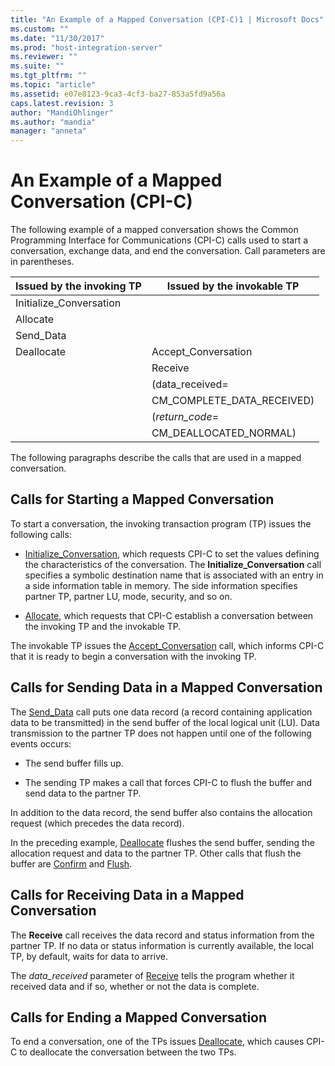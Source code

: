 ```yaml
---
title: "An Example of a Mapped Conversation (CPI-C)1 | Microsoft Docs"
ms.custom: ""
ms.date: "11/30/2017"
ms.prod: "host-integration-server"
ms.reviewer: ""
ms.suite: ""
ms.tgt_pltfrm: ""
ms.topic: "article"
ms.assetid: e07e8123-9ca3-4cf3-ba27-853a5fd9a56a
caps.latest.revision: 3
author: "MandiOhlinger"
ms.author: "mandia"
manager: "anneta"
---
```

# An Example of a Mapped Conversation (CPI-C)
The following example of a mapped conversation shows the Common Programming Interface for Communications (CPI-C) calls used to start a conversation, exchange data, and end the conversation. Call parameters are in parentheses.  
  
|Issued by the invoking TP|Issued by the invokable TP|  
|-------------------------------|--------------------------------|  
|Initialize_Conversation||  
|Allocate||  
|Send_Data||  
|Deallocate|Accept_Conversation|  
||Receive|  
||(data_received=|  
||CM_COMPLETE_DATA_RECEIVED)|  
||(*return_code*=|  
||CM_DEALLOCATED_NORMAL)|  
  
 The following paragraphs describe the calls that are used in a mapped conversation.  
  
## Calls for Starting a Mapped Conversation  
 To start a conversation, the invoking transaction program (TP) issues the following calls:  
  
-   [Initialize_Conversation](../core/initialize-conversation-cpi-c-2.md), which requests CPI-C to set the values defining the characteristics of the conversation. The **Initialize_Conversation** call specifies a symbolic destination name that is associated with an entry in a side information table in memory. The side information specifies partner TP, partner LU, mode, security, and so on.  
  
-   [Allocate](../core/allocate-cpi-c-1.md), which requests that CPI-C establish a conversation between the invoking TP and the invokable TP.  
  
 The invokable TP issues the [Accept_Conversation](../core/accept-conversation-cpi-c-1.md) call, which informs CPI-C that it is ready to begin a conversation with the invoking TP.  
  
## Calls for Sending Data in a Mapped Conversation  
 The [Send_Data](../core/send-data-cpi-c-1.md) call puts one data record (a record containing application data to be transmitted) in the send buffer of the local logical unit (LU). Data transmission to the partner TP does not happen until one of the following events occurs:  
  
-   The send buffer fills up.  
  
-   The sending TP makes a call that forces CPI-C to flush the buffer and send data to the partner TP.  
  
 In addition to the data record, the send buffer also contains the allocation request (which precedes the data record).  
  
 In the preceding example, [Deallocate](../core/deallocate-cpi-c-2.md) flushes the send buffer, sending the allocation request and data to the partner TP. Other calls that flush the buffer are [Confirm](../core/confirm-cpi-c-1.md) and [Flush](../core/flush-cpi-c-1.md).  
  
## Calls for Receiving Data in a Mapped Conversation  
 The **Receive** call receives the data record and status information from the partner TP. If no data or status information is currently available, the local TP, by default, waits for data to arrive.  
  
 The *data_received* parameter of [Receive](../core/receive-cpi-c-1.md) tells the program whether it received data and if so, whether or not the data is complete.  
  
## Calls for Ending a Mapped Conversation  
 To end a conversation, one of the TPs issues [Deallocate](../core/deallocate-cpi-c-2.md), which causes CPI-C to deallocate the conversation between the two TPs.